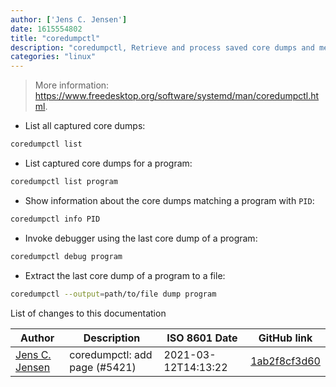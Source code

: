 ```yaml
---
author: ['Jens C. Jensen']
date: 1615554802
title: "coredumpctl"
description: "coredumpctl, Retrieve and process saved core dumps and metadata."
categories: "linux"
---
```

> More information: <https://www.freedesktop.org/software/systemd/man/coredumpctl.html>.

- List all captured core dumps:

```bash
coredumpctl list
```

- List captured core dumps for a program:

```bash
coredumpctl list program
```

- Show information about the core dumps matching a program with `PID`:

```bash
coredumpctl info PID
```

- Invoke debugger using the last core dump of a program:

```bash
coredumpctl debug program
```

- Extract the last core dump of a program to a file:

```bash
coredumpctl --output=path/to/file dump program
```
List of changes to this documentation


Author | Description | ISO 8601 Date | GitHub link
------|-----|-----|-----
[Jens C. Jensen](mailto:1847332+jensecj@users.noreply.github.com) | coredumpctl: add page (#5421) | 2021-03-12T14:13:22 | [1ab2f8cf3d60](https://github.com/tldr-pages/tldr/commit/1ab2f8cf3d6074f5e97f51caf3473dea029b70bb)


